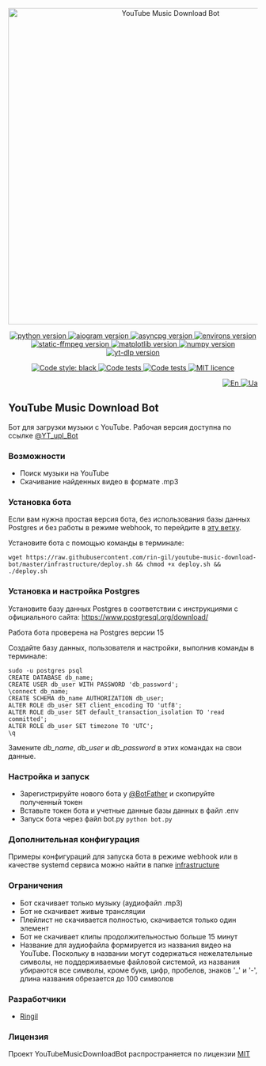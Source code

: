 <p align="center">
    <img src="https://repository-images.githubusercontent.com/558609537/96515af2-a015-4470-a760-448352f38a98" alt="YouTube Music Download Bot" width="640">
</p>

<p align="center">
    <a href="https://www.python.org/downloads/release/python-3110/">
        <img src="https://img.shields.io/badge/python-v3.11-informational" alt="python version">
    </a>
    <a href="https://pypi.org/project/aiogram/2.25.1/">
        <img src="https://img.shields.io/badge/aiogram-v2.25.1-informational" alt="aiogram version">
    </a>
    <a href="https://pypi.org/project/asyncpg/0.28.0/">
        <img src="https://img.shields.io/badge/asyncpg-v0.28.0-informational" alt="asyncpg version">
    </a>
    <a href="https://pypi.org/project/environs/9.5.0/">
        <img src="https://img.shields.io/badge/environs-v9.5.0-informational" alt="environs version">
    <a href="https://pypi.org/project/imageio-ffmpeg/0.4.8/">
        <img src="https://img.shields.io/badge/imageio_ffmpeg-v0.4.8-informational" alt="static-ffmpeg version">
    </a>
    </a>
    <a href="https://pypi.org/project/matplotlib/3.7.2/">
        <img src="https://img.shields.io/badge/matplotlib-v3.7.2-informational" alt="matplotlib version">
    </a>
    <a href="https://pypi.org/project/numpy/1.25.2/">
        <img src="https://img.shields.io/badge/numpy-v1.25.2-informational" alt="numpy version">
    </a>
    <a href="https://pypi.org/project/yt-dlp/22023.7.6/">
        <img src="https://img.shields.io/badge/yt_dlp-v2023.7.6-informational" alt="yt-dlp version">
    </a>
</p>

<p align="center">
    <a href="https://github.com/psf/black">
        <img alt="Code style: black" src="https://img.shields.io/badge/code%20style-black-black.svg">
    </a>
    <a href="https://github.com/rin-gil/youtube-music-download-bot/actions/workflows/tests.yml">
        <img src="https://github.com/rin-gil/youtube-music-download-bot/actions/workflows/tests.yml/badge.svg" alt="Code tests">
    </a>
    <a href="https://github.com/rin-gil/youtube-music-download-bot/actions/workflows/codeql.yml">
        <img src="https://github.com/rin-gil/youtube-music-download-bot/actions/workflows/codeql.yml/badge.svg" alt="Code tests">
    </a>
    <a href="https://github.com/rin-gil/youtube-music-download-bot/blob/master/LICENCE">
        <img src="https://img.shields.io/badge/licence-MIT-success" alt="MIT licence">
    </a>
</p>

<p align="right">
    <a href="https://github.com/rin-gil/youtube-music-download-bot/blob/master/README.md">
        <img src="https://raw.githubusercontent.com/rin-gil/rin-gil/main/assets/img/icons/flags/united-kingdom_24x24.png" alt="En">
    </a>
    <a href="https://github.com/rin-gil/youtube-music-download-bot/blob/master/README.ua.md">
        <img src="https://raw.githubusercontent.com/rin-gil/rin-gil/main/assets/img/icons/flags/ukraine_24x24.png" alt="Ua">
    </a>
</p>

## YouTube Music Download Bot

Бот для загрузки музыки с YouTube. Рабочая версия доступна по ссылке [@YT_upl_Bot](https://t.me/YT_upl_Bot)

### Возможности

* Поиск музыки на YouTube
* Скачивание найденных видео в формате .mp3

### Установка бота

Если вам нужна простая версия бота, без использования базы данных Postgres и без работы в режиме webhook, то перейдите в [эту ветку](https://github.com/rin-gil/youtube-music-download-bot/tree/simple-with-sqlite-no-webhook).

Установите бота с помощью команды в терминале:

```
wget https://raw.githubusercontent.com/rin-gil/youtube-music-download-bot/master/infrastructure/deploy.sh && chmod +x deploy.sh && ./deploy.sh
```

### Установка и настройка Postgres

Установите базу данных Postgres в соответствии с инструкциями с официального сайта: https://www.postgresql.org/download/

Работа бота проверена на Postgres версии 15

Создайте базу данных, пользователя и настройки, выполнив команды в терминале:

```
sudo -u postgres psql
CREATE DATABASE db_name;
CREATE USER db_user WITH PASSWORD 'db_password';
\connect db_name;
CREATE SCHEMA db_name AUTHORIZATION db_user;
ALTER ROLE db_user SET client_encoding TO 'utf8';
ALTER ROLE db_user SET default_transaction_isolation TO 'read committed';
ALTER ROLE db_user SET timezone TO 'UTC';
\q
```

Замените _db_name_, _db_user_ и _db_password_ в этих командах на свои данные.

### Настройка и запуск

* Зарегистрируйте нового бота у [@BotFather](https://t.me/BotFather) и скопируйте полученный токен
* Вставьте токен бота и учетные данные базы данных в файл .env
* Запуск бота через файл bot.py `python bot.py`

### Дополнительная конфигурация

Примеры конфигураций для запуска бота в режиме webhook или в качестве systemd сервиса можно найти в папке [infrastructure](https://github.com/rin-gil/youtube-music-download-bot/tree/master/infrastructure)

### Ограничения

* Бот скачивает только музыку (аудиофайл .mp3)
* Бот не скачивает живые трансляции
* Плейлист не скачивается полностью, скачивается только один элемент
* Бот не скачивает клипы продолжительностью больше 15 минут
* Название для аудиофайла формируется из названия видео на YouTube. Поскольку в названии могут содержаться нежелательные символы, не поддерживаемые файловой системой, из названия убираются все символы, кроме букв, цифр, пробелов, знаков '_' и '-', длина названия обрезается до 100 символов

### Разработчики

* [Ringil](https://github.com/rin-gil)

### Лицензия

Проект YouTubeMusicDownloadBot распространяется по лицензии [MIT](https://github.com/rin-gil/youtube-music-download-bot/blob/master/LICENCE.md)
